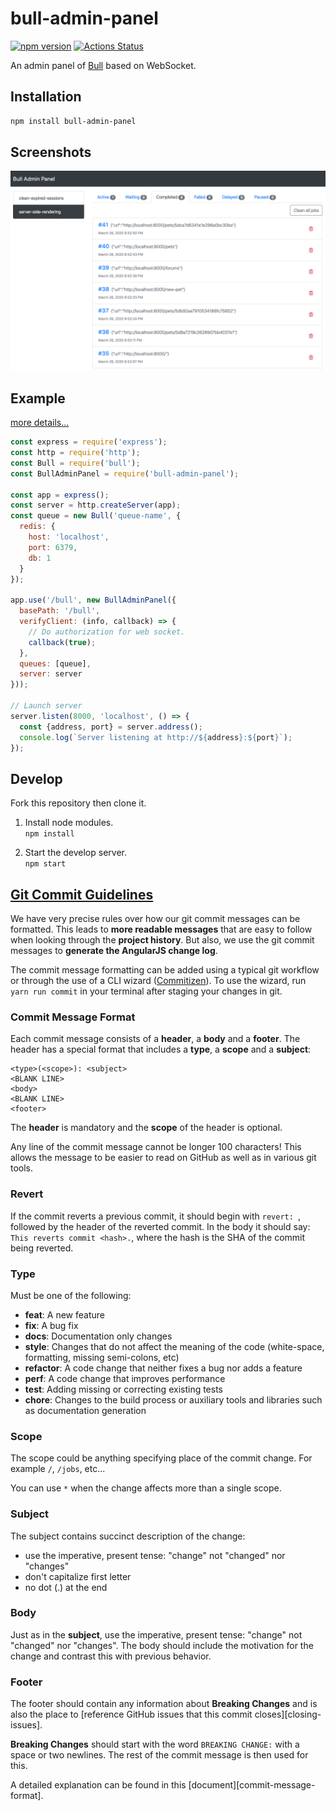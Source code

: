 # bull-admin-panel
[![npm version](https://badge.fury.io/js/bull-admin-panel.svg)](https://www.npmjs.com/package/bull-admin-panel)
[![Actions Status](https://github.com/kelp404/bull-admin-panel/workflows/test/badge.svg)](https://github.com/kelp404/bull-admin-panel/actions)

An admin panel of [Bull](https://github.com/OptimalBits/bull) based on WebSocket.


## Installation
```bash
npm install bull-admin-panel
```

## Screenshots
<img src="_screenshots/screenshots-01.png"/>


## Example
[more details...](/example)
```js
const express = require('express');
const http = require('http');
const Bull = require('bull');
const BullAdminPanel = require('bull-admin-panel');

const app = express();
const server = http.createServer(app);
const queue = new Bull('queue-name', {
  redis: {
    host: 'localhost',
    port: 6379,
    db: 1
  }
});

app.use('/bull', new BullAdminPanel({
  basePath: '/bull',
  verifyClient: (info, callback) => {
    // Do authorization for web socket.
    callback(true);
  },
  queues: [queue],
  server: server
}));

// Launch server
server.listen(8000, 'localhost', () => {
  const {address, port} = server.address();
  console.log(`Server listening at http://${address}:${port}`);
});
```


## Develop
Fork this repository then clone it.  
1. Install node modules.  
`npm install`

2. Start the develop server.    
`npm start`


## [Git Commit Guidelines](https://github.com/angular/angular.js/blob/master/DEVELOPERS.md#-git-commit-guidelines)

We have very precise rules over how our git commit messages can be formatted.  This leads to **more
readable messages** that are easy to follow when looking through the **project history**.  But also,
we use the git commit messages to **generate the AngularJS change log**.

The commit message formatting can be added using a typical git workflow or through the use of a CLI
wizard ([Commitizen](https://github.com/commitizen/cz-cli)). To use the wizard, run `yarn run commit`
in your terminal after staging your changes in git.

### Commit Message Format
Each commit message consists of a **header**, a **body** and a **footer**.  The header has a special
format that includes a **type**, a **scope** and a **subject**:

```
<type>(<scope>): <subject>
<BLANK LINE>
<body>
<BLANK LINE>
<footer>
```

The **header** is mandatory and the **scope** of the header is optional.

Any line of the commit message cannot be longer 100 characters! This allows the message to be easier
to read on GitHub as well as in various git tools.

### Revert
If the commit reverts a previous commit, it should begin with `revert: `, followed by the header
of the reverted commit.
In the body it should say: `This reverts commit <hash>.`, where the hash is the SHA of the commit
being reverted.

### Type
Must be one of the following:

* **feat**: A new feature
* **fix**: A bug fix
* **docs**: Documentation only changes
* **style**: Changes that do not affect the meaning of the code (white-space, formatting, missing
  semi-colons, etc)
* **refactor**: A code change that neither fixes a bug nor adds a feature
* **perf**: A code change that improves performance
* **test**: Adding missing or correcting existing tests
* **chore**: Changes to the build process or auxiliary tools and libraries such as documentation
  generation

### Scope
The scope could be anything specifying place of the commit change. For example `/`,
`/jobs`, etc...

You can use `*` when the change affects more than a single scope.

### Subject
The subject contains succinct description of the change:

* use the imperative, present tense: "change" not "changed" nor "changes"
* don't capitalize first letter
* no dot (.) at the end

### Body
Just as in the **subject**, use the imperative, present tense: "change" not "changed" nor "changes".
The body should include the motivation for the change and contrast this with previous behavior.

### Footer
The footer should contain any information about **Breaking Changes** and is also the place to
[reference GitHub issues that this commit closes][closing-issues].

**Breaking Changes** should start with the word `BREAKING CHANGE:` with a space or two newlines.
The rest of the commit message is then used for this.

A detailed explanation can be found in this [document][commit-message-format].
